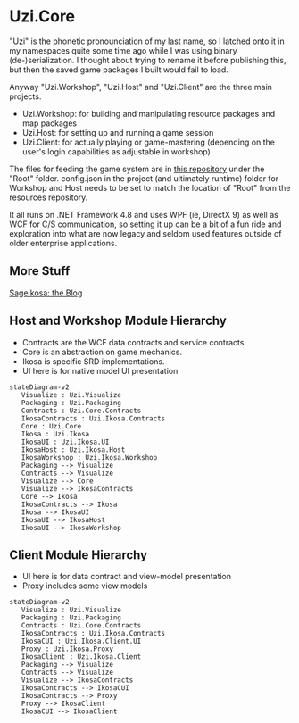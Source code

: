 # Uzi.Core
"Uzi" is the phonetic pronounciation of my last name, so I latched onto it in my namespaces quite some time ago while I was using binary (de-)serialization. 
I thought about trying to rename it before publishing this, but then the saved game packages I built would fail to load.

Anyway "Uzi.Workshop", "Uzi.Host" and "Uzi.Client" are the three main projects.
- Uzi.Workshop: for building and manipulating resource packages and map packages
- Uzi.Host: for setting up and running a game session
- Uzi.Client: for actually playing or game-mastering (depending on the user's login capabilities as adjustable in workshop)

The files for feeding the game system are in [this repository](https://github.com/sageikosa/Ikosa35ResourcesRoot) under the "Root" folder.
config.json in the project (and ultimately runtime) folder for Workshop and Host needs to be set to match the location of "Root" from the resources repository.

It all runs on .NET Framework 4.8 and uses WPF (ie, DirectX 9) as well as WCF for C/S communication, so setting it up can be a bit of a fun ride and exploration
into what are now legacy and seldom used features outside of older enterprise applications.

## More Stuff
[SageIkosa: the Blog](https://sageikosa.guildsmanship.com/)

## Host and Workshop Module Hierarchy
- Contracts are the WCF data contracts and service contracts.
- Core is an abstraction on game mechanics.
- Ikosa is specific SRD implementations.
- UI here is for native model UI presentation

``` mermaid
stateDiagram-v2
   Visualize : Uzi.Visualize
   Packaging : Uzi.Packaging
   Contracts : Uzi.Core.Contracts
   IkosaContracts : Uzi.Ikosa.Contracts
   Core : Uzi.Core
   Ikosa : Uzi.Ikosa
   IkosaUI : Uzi.Ikosa.UI
   IkosaHost : Uzi.Ikosa.Host
   IkosaWorkshop : Uzi.Ikosa.Workshop
   Packaging --> Visualize
   Contracts --> Visualize
   Visualize --> Core
   Visualize --> IkosaContracts
   Core --> Ikosa
   IkosaContracts --> Ikosa
   Ikosa --> IkosaUI
   IkosaUI --> IkosaHost
   IkosaUI --> IkosaWorkshop
```

## Client Module Hierarchy
- UI here is for data contract and view-model presentation
- Proxy includes some view models

``` mermaid
stateDiagram-v2
   Visualize : Uzi.Visualize
   Packaging : Uzi.Packaging
   Contracts : Uzi.Core.Contracts
   IkosaContracts : Uzi.Ikosa.Contracts
   IkosaCUI : Uzi.Ikosa.Client.UI
   Proxy : Uzi.Ikosa.Proxy
   IkosaClient : Uzi.Ikosa.Client
   Packaging --> Visualize
   Contracts --> Visualize
   Visualize --> IkosaContracts
   IkosaContracts --> IkosaCUI
   IkosaContracts --> Proxy
   Proxy --> IkosaClient
   IkosaCUI --> IkosaClient
